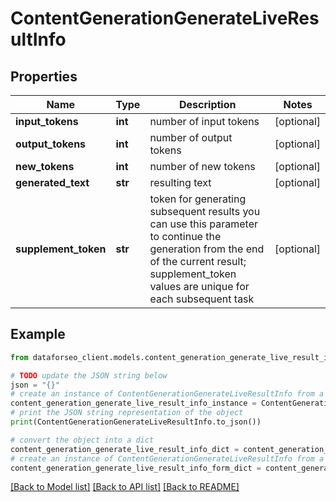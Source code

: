 # ContentGenerationGenerateLiveResultInfo


## Properties

Name | Type | Description | Notes
------------ | ------------- | ------------- | -------------
**input_tokens** | **int** | number of input tokens | [optional] 
**output_tokens** | **int** | number of output tokens | [optional] 
**new_tokens** | **int** | number of new tokens | [optional] 
**generated_text** | **str** | resulting text | [optional] 
**supplement_token** | **str** | token for generating subsequent results you can use this parameter to continue the generation from the end of the current result; supplement_token values are unique for each subsequent task | [optional] 

## Example

```python
from dataforseo_client.models.content_generation_generate_live_result_info import ContentGenerationGenerateLiveResultInfo

# TODO update the JSON string below
json = "{}"
# create an instance of ContentGenerationGenerateLiveResultInfo from a JSON string
content_generation_generate_live_result_info_instance = ContentGenerationGenerateLiveResultInfo.from_json(json)
# print the JSON string representation of the object
print(ContentGenerationGenerateLiveResultInfo.to_json())

# convert the object into a dict
content_generation_generate_live_result_info_dict = content_generation_generate_live_result_info_instance.to_dict()
# create an instance of ContentGenerationGenerateLiveResultInfo from a dict
content_generation_generate_live_result_info_form_dict = content_generation_generate_live_result_info.from_dict(content_generation_generate_live_result_info_dict)
```
[[Back to Model list]](../README.md#documentation-for-models) [[Back to API list]](../README.md#documentation-for-api-endpoints) [[Back to README]](../README.md)


